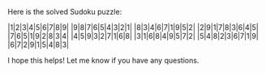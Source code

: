 Here is the solved Sudoku puzzle:

|1|2|3|4|5|6|7|8|9|
|9|8|7|6|5|4|3|2|1|
|8|3|4|6|7|1|9|5|2|
|2|9|1|7|8|3|6|4|5|
|7|6|5|1|9|2|8|3|4|
|4|5|9|3|2|7|1|6|8|
|3|1|6|8|4|9|5|7|2|
|5|4|8|2|3|6|7|1|9|
|6|7|2|9|1|5|4|8|3|

I hope this helps! Let me know if you have any questions.
